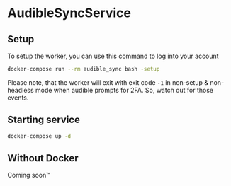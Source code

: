 # AudibleSyncService

## Setup

To setup the worker, you can use this command to log into your account
```bash
docker-compose run --rm audible_sync bash -setup
```

Please note, that the worker will exit with exit code ``-1`` in non-setup & non-headless mode when audible prompts for 2FA. So, watch out for those events.

## Starting service
```bash
docker-compose up -d
```



## Without Docker
Coming soon™